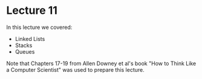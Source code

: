 # Lecture 11

In this lecture we covered:
- Linked Lists
- Stacks
- Queues

Note that Chapters 17-19 from Allen Downey et al's book "How to Think Like a Computer Scientist" was used to prepare this lecture.
